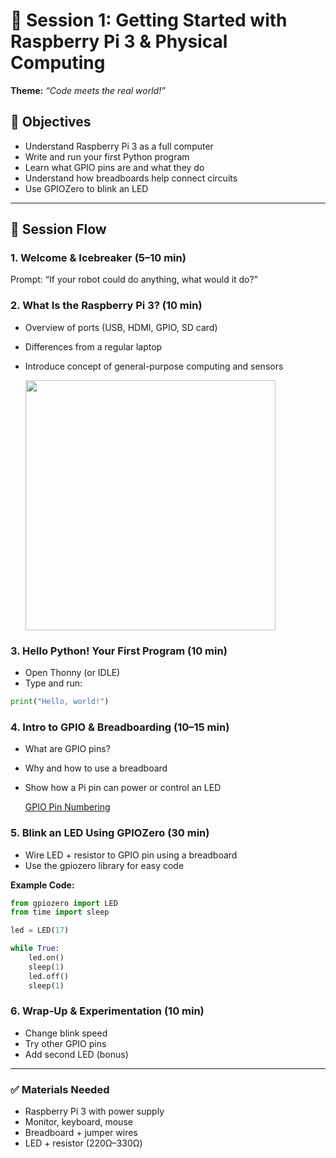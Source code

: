 # 🧭 Session 1: Getting Started with Raspberry Pi 3 & Physical Computing

**Theme:** _“Code meets the real world!”_

## 🧠 Objectives
- Understand Raspberry Pi 3 as a full computer
- Write and run your first Python program
- Learn what GPIO pins are and what they do
- Understand how breadboards help connect circuits
- Use GPIOZero to blink an LED

---

## 🧩 Session Flow

### 1. Welcome & Icebreaker (5–10 min)
Prompt: “If your robot could do anything, what would it do?”

### 2. What Is the Raspberry Pi 3? (10 min)
- Overview of ports (USB, HDMI, GPIO, SD card)
- Differences from a regular laptop
- Introduce concept of general-purpose computing and sensors

    <img src="https://github.com/stemoutreach/Intro-to-Physical-Computing-with-Raspberry-Pi-3/blob/main/images/RPi3-B-intro.jpg" width="400" > 

### 3. Hello Python! Your First Program (10 min)
- Open Thonny (or IDLE)
- Type and run:
```python
print("Hello, world!")
```

### 4. Intro to GPIO & Breadboarding (10–15 min)
- What are GPIO pins?
- Why and how to use a breadboard
- Show how a Pi pin can power or control an LED

    [GPIO Pin Numbering](https://gpiozero.readthedocs.io/en/stable/recipes.html#pin-numbering)

### 5. Blink an LED Using GPIOZero (30 min)
- Wire LED + resistor to GPIO pin using a breadboard
- Use the gpiozero library for easy code

**Example Code:**
```python
from gpiozero import LED
from time import sleep

led = LED(17)

while True:
    led.on()
    sleep(1)
    led.off()
    sleep(1)
```

### 6. Wrap-Up & Experimentation (10 min)
- Change blink speed
- Try other GPIO pins
- Add second LED (bonus)

---

### ✅ Materials Needed
- Raspberry Pi 3 with power supply
- Monitor, keyboard, mouse
- Breadboard + jumper wires
- LED + resistor (220Ω–330Ω)
